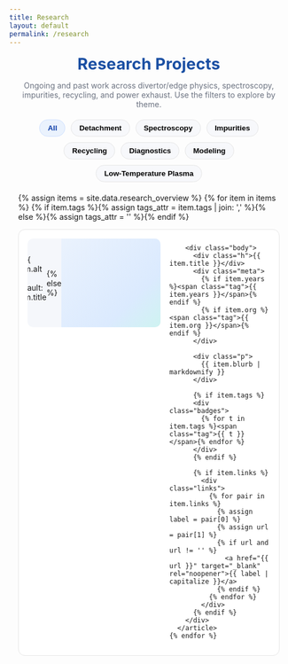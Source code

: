 ```yaml
---
title: Research
layout: default
permalink: /research
---
```


<style>
:root{ --page-w:1100px; --ink:#0d3ea9; --ink-2:#1a4fa3; --muted:#6b7280; --card:#fff; --ring:#e6e6e6; }
.projects-wrap{max-width:var(--page-w);margin:0 auto;padding:0 1rem 2rem}
.projects-title{text-align:center;font-weight:700;letter-spacing:.2px;margin:.2rem 0 1.2rem;
  font-size:clamp(1.8rem,2.6vw,2.2rem);color:var(--ink-2)}
.projects-sub{color:var(--muted);text-align:center;margin:-.4rem auto 1.2rem;max-width:860px}

/* filters */
.filters{display:flex;gap:10px;flex-wrap:wrap;justify-content:center;margin:10px 0 20px}
.filter-btn{border:1px solid var(--ring);background:#f7f8fb;border-radius:999px;padding:7px 14px;
  font-weight:600;cursor:pointer;transition:background .2s,border-color .2s,color .2s}
.filter-btn:focus{outline:2px solid #cfe0ff;outline-offset:2px}
.filter-btn.active{background:#eaf2fd;color:#0d3ea9;border-color:#cfe0ff}

/* list */
.list{display:flex;flex-direction:column;gap:14px}

/* CARD: switch to block flow so image can float and text wraps */
.card{
  display:block;
  background:var(--card);
  border:1px solid var(--ring);
  border-radius:12px;
  overflow:hidden;
  transition:box-shadow .2s,transform .1s;
  padding:12px 14px 14px; /* give room since no flex gutters */
  position:relative;
}
.card:hover{box-shadow:0 8px 24px rgba(13,62,169,.12);transform:translateY(-1px)}
/* clearfix for the float */
.card::after{content:"";display:table;clear:both}

/* THUMBNAIL: float left, keep full image (no crop), allow natural aspect ratio */
.thumb-wrap{
  float:left;
  /* keep it reasonably sized while preserving the image’s own aspect ratio */
  inline-size:clamp(240px, 42%, 420px);
  margin:4px 16px 10px 2px;
  background:#f5f7fb;
  border-radius:10px;
  overflow:hidden; /* just for rounded corners, not cropping aspect */
  /* optional nicer wrap curve */
  shape-outside: inset(0 round 12px);
}
.thumb{
  display:block;
  width:100%;
  height:auto;          /* <- preserve orientation/ratio */
  object-fit:contain;   /* <- never crop */
  border-radius:0;
  clip-path:none;
  background:#f5f7fb;
}
.thumb.contain{object-fit:contain} /* keep your opt-in path working */
.thumb-fallback{width:100%;aspect-ratio:16/9;min-height:160px;background:linear-gradient(135deg,#eaf2fd,#dbeafe 60%,#c7f9e9)}

/* TEXT column becomes normal flow content that wraps around the floated image */
.body{min-width:0}
.h{margin:0 0 6px;font-weight:700;color:#0d3ea9;font-size:1.08rem;line-height:1.25}
.meta{display:flex;gap:10px;flex-wrap:wrap;margin:0 0 8px;color:var(--muted);font-size:.92rem}
.tag{border:1px solid var(--ring);border-radius:999px;padding:2px 8px;font-size:.82rem;background:#fff}
.p{color:#222;line-height:1.6;margin:0}
.badges{display:flex;gap:6px;flex-wrap:wrap;margin:10px 0 0}
.links{display:flex;gap:12px;margin-top:10px;flex-wrap:wrap}
.links a{color:#0d3ea9;text-decoration:underline;white-space:nowrap}

/* responsive: on narrow screens remove float so image stacks above text */
@media (max-width:640px){
  .thumb-wrap{
    float:none;
    inline-size:100%;
    margin:0 0 10px 0;
  }
  .card{padding:12px 12px 14px}
}
  /* Cap tall figures so a single item can't tower over the text */
.thumb-wrap{
  /* previous rules kept */
  max-height: 420px;                 /* cap the float’s height */
  display: flex; align-items: center; justify-content: center; /* center image in box */
}

/* Make the image fit inside the capped box without cropping */
.thumb{
  width: auto; height: auto;         /* use natural aspect */
  max-width: 100%; max-height: 100%; /* shrink to fit the box */
  object-fit: contain;               /* guarantees no crop */
  aspect-ratio: auto;                /* ignore any inherited ratios */
}

/* Optional: if the oversized one is an SVG, enforce the same fit */
.thumb[src$=".svg"]{
  width: auto; height: auto;
  max-width: 100%; max-height: 100%;
}

</style>

<div class="projects-wrap">
  <h1 class="projects-title">Research Projects</h1>
  <p class="projects-sub">
    Ongoing and past work across divertor/edge physics, spectroscopy, impurities, recycling, and power exhaust.
    Use the filters to explore by theme.
  </p>

  <!-- Filters -->
  <div class="filters" id="filters" role="tablist" aria-label="Project filters">
    <button class="filter-btn active" data-tag="all" role="tab" aria-selected="true">All</button>
    <button class="filter-btn" data-tag="detachment" role="tab" aria-selected="false">Detachment</button>
    <button class="filter-btn" data-tag="spectroscopy" role="tab" aria-selected="false">Spectroscopy</button>
    <button class="filter-btn" data-tag="impurities" role="tab" aria-selected="false">Impurities</button>
    <button class="filter-btn" data-tag="recycling" role="tab" aria-selected="false">Recycling</button>
    <button class="filter-btn" data-tag="diagnostics" role="tab" aria-selected="false">Diagnostics</button>
    <button class="filter-btn" data-tag="modeling" role="tab" aria-selected="false">Modeling</button>
    <button class="filter-btn" data-tag="low-temperature plasma" role="tab" aria-selected="false">Low-Temperature Plasma</button>
  </div>

  <!-- List -->
  <div class="list" id="list">
    {% assign items = site.data.research_overview %}
    {% for item in items %}
      {% if item.tags %}{% assign tags_attr = item.tags | join: ',' %}{% else %}{% assign tags_attr = '' %}{% endif %}
      <article class="card" data-tags="{{ tags_attr }}">
        <div class="thumb-wrap">
          {% if item.image and item.image != '' %}
            <img class="thumb {% if item.image_fit == 'contain' %}contain{% endif %}"
                 src="{{ item.image | relative_url }}"
                 alt="{{ item.alt | default: item.title }}"
                 loading="lazy">
          {% else %}
            <div class="thumb-fallback" aria-hidden="true"></div>
          {% endif %}
        </div>

        <div class="body">
          <div class="h">{{ item.title }}</div>
          <div class="meta">
            {% if item.years %}<span class="tag">{{ item.years }}</span>{% endif %}
            {% if item.org %}<span class="tag">{{ item.org }}</span>{% endif %}
          </div>

          <div class="p">
            {{ item.blurb | markdownify }}
          </div>

          {% if item.tags %}
          <div class="badges">
            {% for t in item.tags %}<span class="tag">{{ t }}</span>{% endfor %}
          </div>
          {% endif %}

          {% if item.links %}
            <div class="links">
              {% for pair in item.links %}
                {% assign label = pair[0] %}
                {% assign url   = pair[1] %}
                {% if url and url != '' %}
                  <a href="{{ url }}" target="_blank" rel="noopener">{{ label | capitalize }}</a>
                {% endif %}
              {% endfor %}
            </div>
          {% endif %}
        </div>
      </article>
    {% endfor %}
  </div>
</div>

<script defer src="https://cdn.jsdelivr.net/npm/mathjax@3/es5/tex-mml-chtml.js"></script>

<script>
/* Tag filter (comma-separated data-tags on cards) */
(function() {
  const btns = Array.from(document.querySelectorAll('.filter-btn'));
  const cards = Array.from(document.querySelectorAll('.card'));
  const tagsOf = el => (el.getAttribute('data-tags')||'')
                        .split(',')
                        .map(s=>s.trim())
                        .filter(Boolean);

  function setActive(btn){
    btns.forEach(b=>{
      const on = b===btn;
      b.classList.toggle('active', on);
      b.setAttribute('aria-selected', on ? 'true' : 'false');
    });
  }
  function apply(tag){
    cards.forEach(c => {
      const have = tagsOf(c);
      c.style.display = (tag==='all' || have.includes(tag)) ? '' : 'none';
    });
  }
  btns.forEach(btn=>{
    btn.addEventListener('click', ()=>{ setActive(btn); apply(btn.dataset.tag); });
    btn.addEventListener('keydown', e=>{ if(e.key==='Enter'||e.key===' '){ e.preventDefault(); btn.click(); }});
  });
})();
</script>
